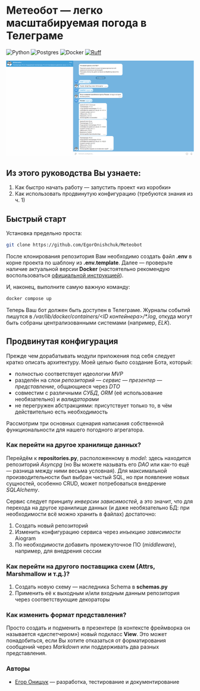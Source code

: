 # Метеобот — легко масштабируемая погода в Телеграме

![Python](https://img.shields.io/badge/python-3670A0?style=for-the-badge&logo=python&logoColor=ffdd54)
![Postgres](https://img.shields.io/badge/postgres-%23316192.svg?style=for-the-badge&logo=postgresql&logoColor=white)
![Docker](https://img.shields.io/badge/docker-%230db7ed.svg?style=for-the-badge&logo=docker&logoColor=white)
[![Ruff](https://img.shields.io/endpoint?url=https://raw.githubusercontent.com/astral-sh/ruff/main/assets/badge/v2.json)](https://github.com/astral-sh/ruff)

![Пример использования](meteobot.png)

## Из этого руководства Вы узнаете:

1. Как быстро начать работу — запустить проект «из коробки»
2. Как использовать продвинутую конфигурацию (требуются знания из ч. 1)

## Быстрый старт

Установка предельно проста:

```bash
git clone https://github.com/EgorOnishchuk/Meteobot
```

После клонирования репозитория Вам необходимо создать файл **.env** в корне проекта по шаблону из **.env.template**.
Далее — проверьте наличие актуальной версии **Docker** (настоятельно рекомендую воспользоваться [официальной 
инструкцией](https://docs.docker.com/engine/install/ "Документация Docker")).

И, наконец, выполните самую важную команду:

```bash
docker compose up
```

Теперь Ваш бот должен быть доступен в Телеграме. Журналы событий пишутся в _/var/lib/docker/containers/<ID 
контейнера>/*.log_, откуда могут быть собраны централизованными системами (например, _ELK_).

## Продвинутая конфигурация

Прежде чем дорабатывать модули приложения под себя следует кратко описать архитектуру. Моей целью было
создание Бота, который:

* полностью соответствует идеологии _MVP_
* разделён на слои _репозиторий — сервис — презентер — представление_, общающиеся через _DTO_
* совместим с различными _СУБД_, _ORM_ (её использование необязательно) и _валидаторами_
* не перегружен абстракциями: присутствует только то, в чём действительно есть необходимость

Рассмотрим три основных сценария написания собственной функциональности для нашего погодного агрегатора.

### Как перейти на другое хранилище данных?

Перейдём к **repositories.py**, расположенному в _model_: здесь находится репозиторий _Asyncpg_ (но Вы можете называть
его _DAO_ или как-то ещё — разница между ними весьма условная). Для максимальной производительности был выбран 
чистый SQL, но при появление новых сущностей, особенно CRUD, может потребоваться внедрение _SQLAlchemy_.

Сервис следует принципу _инверсии зависимостей_, а это значит, что для перехода на другое хранилище данных
(и даже необязательно БД: при необходимости всё можно хранить в файлах) достаточно:

1. Создать новый репозиторий
2. Изменить конфигурацию сервиса через _инъекцию зависимости_ Aiogram
3. По необходимости добавить промежуточное ПО (_middleware_), например, для внедрения сессии

### Как перейти на другого поставщика схем (Attrs, Marshmallow и т.д.)?

1. Создать новую схему — наследника Schema в **schemas.py**
2. Применить её к выходным и/или входным данным репозитория через соответствующие декораторы

### Как изменить формат представления?

Просто создать и подменить в презентере (в контексте фреймворка он называется «диспетчером») новый подкласс **View**.
Это может понадобиться, если Вы хотите отказаться от форматирования сообщений через _Markdown_ или 
поддерживать два разных представления.

### Авторы

* [Егор Онищук](https://github.com/EgorOnishchuk "Профиль в GitHub") — разработка, тестирование и
  документирование

